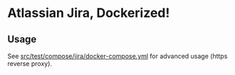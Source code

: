 # Atlassian Jira, Dockerized!

## Usage
See [src/test/compose/jira/docker-compose.yml](src/test/compose/jira/docker-compose.yml) for advanced usage (https reverse proxy).
